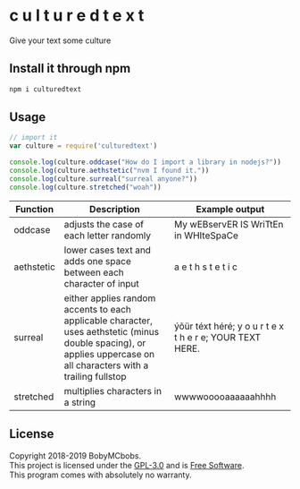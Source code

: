 # c u l t u r e d  t e x t
Give your text some culture

## Install it through npm
```bash
npm i culturedtext
```

## Usage
```javascript
// import it
var culture = require('culturedtext')

console.log(culture.oddcase("How do I import a library in nodejs?"))
console.log(culture.aethstetic("nvm I found it."))
console.log(culture.surreal("surreal anyone?"))
console.log(culture.stretched("woah"))
```

| Function | Description | Example output |
| - | - | - |
| oddcase | adjusts the case of each letter randomly | My wEBservER IS WriTtEn in WHIteSpaCe | 
| aethstetic | lower cases text and adds one space between each character of input | a e t h s t e t i c |
| surreal | either applies random accents to each applicable character, uses aethstetic (minus double spacing), or applies uppercase on all characters with a trailing fullstop | ýõür téxt héré; y o u r  t e x t  h e r e; YOUR TEXT HERE. |
| stretched | multiplies characters in a string | wwwwooooaaaaaahhhh |

## License
Copyright 2018-2019 BobyMCbobs.  
This project is licensed under the [GPL-3.0](http://www.gnu.org/licenses/gpl-3.0.html) and is [Free Software](https://www.gnu.org/philosophy/free-sw.en.html).  
This program comes with absolutely no warranty.  

